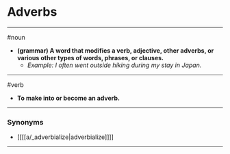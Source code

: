 # Adverbs
---
#noun
- **(grammar) A word that modifies a verb, adjective, other adverbs, or various other types of words, phrases, or clauses.**
	- _Example: I often went outside hiking during my stay in Japan._
---
#verb
- **To make into or become an adverb.**
---
### Synonyms
- [[[[a/_adverbialize|adverbialize]]]]
---
